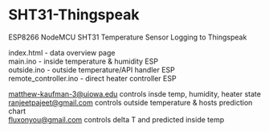 # SHT31-Thingspeak
ESP8266 NodeMCU SHT31 Temperature Sensor Logging to Thingspeak

index.html - data overview page              
main.ino - inside temperature & humidity ESP           
outside.ino - outside temperature/API handler ESP         
remote_controller.ino - direct heater controller ESP     
                                  
matthew-kaufman-3@uiowa.edu controls insde temp, humidity, heater state                       
ranjeetpajeet@gmail.com controls outside temperature & hosts prediction chart                             
fluxonyou@gmail.com controls delta T and predicted inside temp

